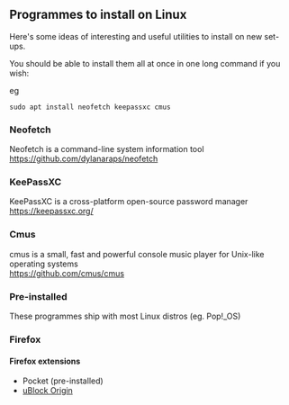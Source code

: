 ## Programmes to install on Linux

Here's some ideas of interesting and useful utilities to install on new set-ups.

You should be able to install them all at once in one long command if you wish:

eg

``sudo apt install neofetch keepassxc cmus``


### Neofetch

Neofetch is a command-line system information tool  
https://github.com/dylanaraps/neofetch


### KeePassXC

KeePassXC is a cross-platform open-source password manager  
https://keepassxc.org/


### Cmus

cmus is a small, fast and powerful console music player for Unix-like operating systems  
https://github.com/cmus/cmus



### Pre-installed

These programmes ship with most Linux distros (eg. Pop!_OS)



### Firefox

#### Firefox extensions

- Pocket (pre-installed)
- [uBlock Origin](https://addons.mozilla.org/en-GB/firefox/addon/ublock-origin/)


